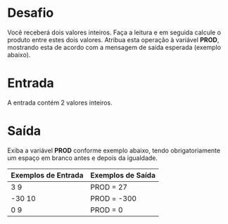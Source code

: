 # Desafio
Você receberá dois valores inteiros. Faça a leitura e em seguida calcule o produto entre estes dois valores. Atribua esta operação à variável **PROD**, mostrando esta de acordo com a mensagem de saída esperada (exemplo abaixo).   

# Entrada
A entrada contém 2 valores inteiros.

# Saída
Exiba a variável **PROD** conforme exemplo abaixo, tendo obrigatoriamente um espaço em branco antes e depois da igualdade.

Exemplos de Entrada   | Exemplos de Saída
--------- | ------
3 9 | PROD = 27
-30 10 | PROD = -300
0 9 | PROD = 0